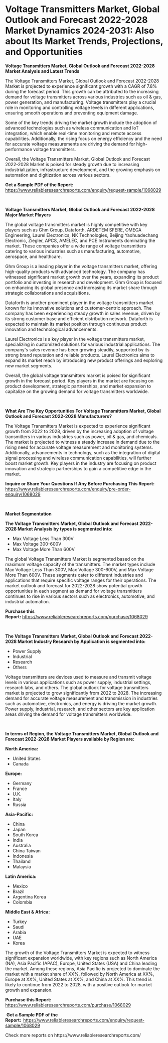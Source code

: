 <p><h1>Voltage Transmitters Market, Global Outlook and Forecast 2022-2028 Market Dynamics 2024-2031: Also about Its Market Trends, Projections, and Opportunities</h1></p><p><strong>Voltage Transmitters Market, Global Outlook and Forecast 2022-2028 Market Analysis and Latest Trends</strong></p>
<p><p>The Voltage Transmitters Market, Global Outlook and Forecast 2022-2028 Market is projected to experience significant growth with a CAGR of 7.8% during the forecast period. This growth can be attributed to the increasing demand for voltage transmitters across various industries such as oil & gas, power generation, and manufacturing. Voltage transmitters play a crucial role in monitoring and controlling voltage levels in different applications, ensuring smooth operations and preventing equipment damage.</p><p>Some of the key trends driving the market growth include the adoption of advanced technologies such as wireless communication and IoT integration, which enable real-time monitoring and remote access capabilities. Additionally, the rising focus on energy efficiency and the need for accurate voltage measurements are driving the demand for high-performance voltage transmitters.</p><p>Overall, the Voltage Transmitters Market, Global Outlook and Forecast 2022-2028 Market is poised for steady growth due to increasing industrialization, infrastructure development, and the growing emphasis on automation and digitization across various sectors.</p></p>
<p><strong>Get a Sample PDF of the Report:&nbsp;</strong> <a href="https://www.reliableresearchreports.com/enquiry/request-sample/1068029">https://www.reliableresearchreports.com/enquiry/request-sample/1068029</a></p>
<p>&nbsp;</p>
<p><strong>Voltage Transmitters Market, Global Outlook and Forecast 2022-2028 Major Market Players</strong></p>
<p><p>The global voltage transmitters market is highly competitive with key players such as Ghm Group, Dataforth, ARDETEM SFERE, OMEGA Engineering, Laurel Electronics, NK Technologies, Beijing Yaohuadechang Electronic, Ziegler, APCS, AMELEC, and PCE Instruments dominating the market. These companies offer a wide range of voltage transmitters catering to various industries such as manufacturing, automotive, aerospace, and healthcare.</p><p>Ghm Group is a leading player in the voltage transmitters market, offering high-quality products with advanced technology. The company has witnessed significant market growth over the years, expanding its product portfolio and investing in research and development. Ghm Group is focused on enhancing its global presence and increasing its market share through strategic collaborations and acquisitions.</p><p>Dataforth is another prominent player in the voltage transmitters market known for its innovative solutions and customer-centric approach. The company has been experiencing steady growth in sales revenue, driven by its strong customer base and efficient distribution network. Dataforth is expected to maintain its market position through continuous product innovation and technological advancements.</p><p>Laurel Electronics is a key player in the voltage transmitters market, specializing in customized solutions for various industrial applications. The company's sales revenue has been growing steadily, supported by its strong brand reputation and reliable products. Laurel Electronics aims to expand its market reach by introducing new product offerings and exploring new market segments.</p><p>Overall, the global voltage transmitters market is poised for significant growth in the forecast period. Key players in the market are focusing on product development, strategic partnerships, and market expansion to capitalize on the growing demand for voltage transmitters worldwide.</p></p>
<p>&nbsp;</p>
<p><strong>What Are The Key Opportunities For Voltage Transmitters Market, Global Outlook and Forecast 2022-2028 Manufacturers?</strong></p>
<p><p>The Voltage Transmitters Market is expected to experience significant growth from 2022 to 2028, driven by the increasing adoption of voltage transmitters in various industries such as power, oil & gas, and chemicals. The market is projected to witness a steady increase in demand due to the rising need for accurate voltage measurement and monitoring systems. Additionally, advancements in technology, such as the integration of digital signal processing and wireless communication capabilities, will further boost market growth. Key players in the industry are focusing on product innovation and strategic partnerships to gain a competitive edge in the market.</p></p>
<p><strong>Inquire or Share Your Questions If Any Before Purchasing This Report:</strong> <a href="https://www.reliableresearchreports.com/enquiry/pre-order-enquiry/1068029">https://www.reliableresearchreports.com/enquiry/pre-order-enquiry/1068029</a></p>
<p>&nbsp;</p>
<p><strong>Market Segmentation</strong></p>
<p><strong>The Voltage Transmitters Market, Global Outlook and Forecast 2022-2028 Market Analysis by types is segmented into:</strong></p>
<p><ul><li>Max Voltage Less Than 300V</li><li>Max Voltage 300-600V</li><li>Max Voltage More Than 600V</li></ul></p>
<p><p>The global Voltage Transmitters Market is segmented based on the maximum voltage capacity of the transmitters. The market types include Max Voltage Less Than 300V, Max Voltage 300-600V, and Max Voltage More Than 600V. These segments cater to different industries and applications that require specific voltage ranges for their operations. The market outlook and forecast for 2022-2028 show potential growth opportunities in each segment as demand for voltage transmitters continues to rise in various sectors such as electronics, automotive, and industrial automation.</p></p>
<p><strong>Purchase this Report:&nbsp;</strong><a href="https://www.reliableresearchreports.com/purchase/1068029">https://www.reliableresearchreports.com/purchase/1068029</a></p>
<p>&nbsp;</p>
<p><strong>The Voltage Transmitters Market, Global Outlook and Forecast 2022-2028 Market Industry Research by Application is segmented into:</strong></p>
<p><ul><li>Power Supply</li><li>Industrial</li><li>Research</li><li>Others</li></ul></p>
<p><p>Voltage transmitters are devices used to measure and transmit voltage levels in various applications such as power supply, industrial settings, research labs, and others. The global outlook for voltage transmitters market is projected to grow significantly from 2022 to 2028. The increasing demand for accurate voltage measurement and transmission in industries such as automotive, electronics, and energy is driving the market growth. Power supply, industrial, research, and other sectors are key application areas driving the demand for voltage transmitters worldwide.</p></p>
<p>&nbsp;</p>
<p><strong>In terms of Region, the Voltage Transmitters Market, Global Outlook and Forecast 2022-2028 Market Players available by Region are:</strong></p>
<p>
    <p> <strong> North America: </strong>
        <ul>
            <li>United States</li>
            <li>Canada</li>
        </ul>
        </p> 
    <p> <strong> Europe: </strong>
        <ul>
            <li>Germany</li>
            <li>France</li>
            <li>U.K.</li>
            <li>Italy</li>
            <li>Russia</li>
        </ul>
        </p> 
    <p> <strong> Asia-Pacific: </strong>
        <ul>
            <li>China</li>
            <li>Japan</li>
            <li>South Korea</li>
            <li>India</li>
            <li>Australia</li>
            <li>China Taiwan</li>
            <li>Indonesia</li>
            <li>Thailand</li>
            <li>Malaysia</li>
        </ul>
        </p> 
    <p> <strong> Latin America: </strong>
        <ul>
            <li>Mexico</li>
            <li>Brazil</li>
            <li>Argentina Korea</li>
            <li>Colombia</li>
        </ul>
        </p> 
    <p> <strong> Middle East & Africa: </strong>
        <ul>
            <li>Turkey</li>
            <li>Saudi</li>
            <li>Arabia</li>
            <li>UAE</li>
            <li>Korea</li>
        </ul>
    </p>
    </p>
<p><p>The growth of the Voltage Transmitters Market is expected to witness significant expansion worldwide, with key regions such as North America (NA), Asia Pacific (APAC), Europe, United States (USA) and China leading the market. Among these regions, Asia Pacific is projected to dominate the market with a market share of XX%, followed by North America at XX%, Europe at XX%, United States at XX%, and China at XX%. This trend is likely to continue from 2022 to 2028, with a positive outlook for market growth and expansion.</p></p>
<p><strong>Purchase this Report: </strong><a href="https://www.reliableresearchreports.com/purchase/1068029">https://www.reliableresearchreports.com/purchase/1068029</a></p>
<p>&nbsp;<strong>Get a Sample PDF of the Report:&nbsp;&nbsp;</strong><a href="https://www.reliableresearchreports.com/enquiry/request-sample/1068029">https://www.reliableresearchreports.com/enquiry/request-sample/1068029</a></p>
<p><strong></strong></p>
<p>Check more reports on https://www.reliableresearchreports.com/</p>